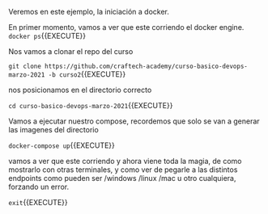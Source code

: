 Veremos en este ejemplo, la iniciación a docker.

En primer momento, vamos a ver que este corriendo el docker engine. `docker ps`{{EXECUTE}}

Nos vamos a clonar el repo del curso

`git clone https://github.com/craftech-academy/curso-basico-devops-marzo-2021 -b curso2`{{EXECUTE}}

nos posicionamos en el directorio correcto

`cd curso-basico-devops-marzo-2021`{{EXECUTE}}

Vamos a ejecutar nuestro compose, recordemos que solo se van a generar las imagenes del directorio 

`docker-compose up`{{EXECUTE}}


vamos a ver que este corriendo 
y ahora viene toda la magia, de como mostrarlo con otras terminales, y como ver de pegarle a las distintos endpoints
como pueden ser /windows /linux /mac u otro cualquiera, forzando un error.

`exit`{{EXECUTE}}
